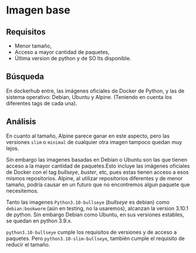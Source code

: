 # Imagen base

## Requisitos

- Menor tamaño,
- Acceso a mayor cantidad de paquetes,
- Última version de python y de SO lts disponible.

## Búsqueda 

En dockerhub entre, las imágenes oficiales de Docker de Python, y las de sistema operativo: Debian, Ubuntu y Alpine. (Teniendo en cuenta los diferentes tags de cada una).

## Análisis

En cuanto al tamaño, Alpine parece ganar en este aspecto, pero las versiones `slim` o `minimal` de cualquier otra imagen tampoco quedan muy lejos.

Sin embargo las imagenes basadas en Debian o Ubuntu son las que tienen acceso a la mayor cantidad de paquetes.Esto incluye las imágenes oficiales de Docker con el tag _bullseye_, _buster_, etc, pues estas tienen acceso a esos mismos repositorios. Alpine, al utilizar repositorios diferentes y de menor tamaño, podría causar en un futuro que no encontremos algun paquete que necesitemos.

Tanto las imagenes `Python3.10-bullseye` (_bullseye_ es debian) como `debian:bookworm` (aún en testing, no la usaremos), alcanzan la version 3.10.1 de python. Sin embargo Debian como Ubuntu, en sus versiones estables, se quedan en python 3.9.x.

`python3.10-bullseye` cumple los requisitos de versiones y de acceso a paquetes. Pero `python3.10-slim-bullseye`, también cumple el requisito de reducir el tamaño.

